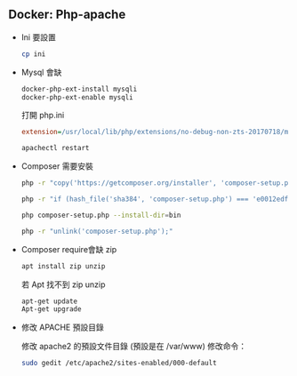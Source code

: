 ## Docker: Php-apache
- Ini 要設置

  ```bash
  cp ini
  ```

- Mysql 會缺

  ```bash
  docker-php-ext-install mysqli
  docker-php-ext-enable mysqli
  ```
  打開 php.ini
  ```ini
  extension=/usr/local/lib/php/extensions/no-debug-non-zts-20170718/mysqli.so
  ```
  ```bash
  apachectl restart
  ```

- Composer 需要安裝

  ```bash
  php -r "copy('https://getcomposer.org/installer', 'composer-setup.php');"

  php -r "if (hash_file('sha384', 'composer-setup.php') === 'e0012edf3e80b6978849f5eff0d4b4e4c79ff1609dd1e613307e16318854d24ae64f26d17af3ef0bf7cfb710ca74755a') { echo 'Installer verified'; } else { echo 'Installer corrupt'; unlink('composer-setup.php'); } echo PHP_EOL;"

  php composer-setup.php --install-dir=bin

  php -r "unlink('composer-setup.php');"
  ```

- Composer require會缺 zip

  ```bash
  apt install zip unzip
  ```
  若 Apt 找不到 zip unzip
  ```bash
  apt-get update
  Apt-get upgrade
  ```

- 修改 APACHE 預設目錄

  修改 apache2 的預設文件目錄 (預設是在 /var/www)
  修改命令：
  ```bash
  sudo gedit /etc/apache2/sites-enabled/000-default
  ```
